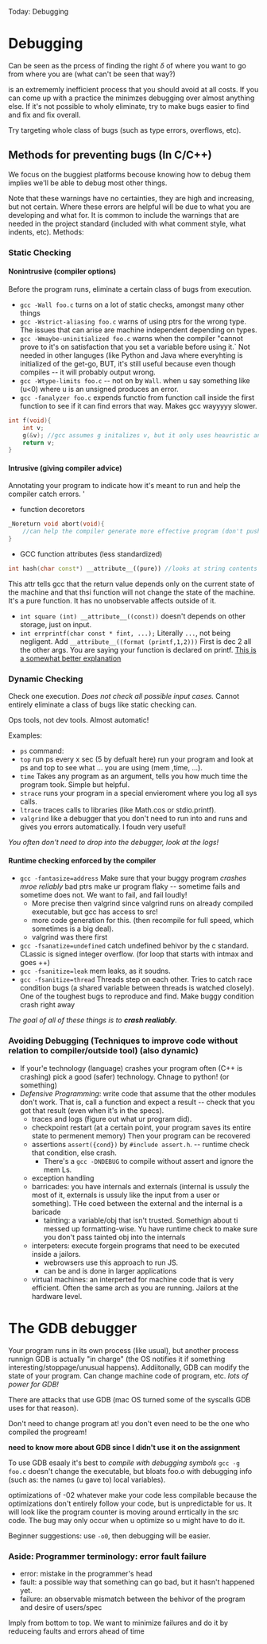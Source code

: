 Today: Debugging


# Debugging 
Can be seen as the prcess of finding the right $\delta{}$ of where you want to go from where you are (what can't be seen that way?)


is an extrememly inefficient process that you should avoid at all costs. If you can come up with a practice the minimzes debugging over almost anything else. If it's not possible to wholy eliminate, try to make bugs easier to find and fix and fix overall. 

Try targeting whole class of bugs (such as type errors, overflows, etc).
## Methods for preventing bugs (In C/C++)
We focus on the buggiest platforms becouse knowing how to debug them implies we'll be able to debug most other things. 


Note that these warnings have no certainties, they are high and increasing, but not certain. Where these errors are helpful will be due to what you are developing and what for. It is common to include the warnings that are needed in the project standard (included with what comment style, what indents, etc). 
Methods: 

### Static Checking 
#### Nonintrusive (compiler options)
Before the program runs, eliminate a certain class of bugs from execution.

- `gcc -Wall foo.c` turns on a lot of static checks, amongst many other things
- `gcc -Wstrict-aliasing foo.c` warns of using ptrs for the wrong type. The issues that can arise are machine independent depending on types. 
- `gcc -Wmaybe-uninitialized foo.c` warns when the compiler "cannot prove to it's on satisfaction that you set a variable before using it.` Not needed in other languges (like Python and Java where everyhting is initialized of the get-go, BUT, it's still useful because even though compiles -- it will probably output wrong. 
- `gcc -Wtype-limits foo.c` -- not on by `Wall`. when u say something like (u<0) where u is an unsigned produces an error.
- `gcc -fanalyzer foo.c` expends functio from function call inside the first function to see if it can find errors that way. Makes gcc wayyyyy slower. 
```c++
int f(void){
    int v;
    g(&v); //gcc assumes g initalizes v, but it only uses heauristic and doesn't full check. With fanalyzer it will check that g actually intializes
    return v; 
}

```



#### Intrusive (giving compiler advice)
Annotating your program to indicate how it's meant to run and help the compiler catch errors. '

- function decoretors
```c++
_Noreturn void abort(void){
    //can help the compiler generate more effective program (don't push return adress on the stack. Also complain on unreachable code on stuff. I mean, of course it's able to help more with extra info
}
```
- GCC function attributes (less standardized)
```c++
int hash(char const*) __attribute__((pure)) //looks at string contents derefrence form mem. 
```
This attr tells gcc that the return value depends only on the current state of the machine and that thsi function will not change the state of the machine. It's a pure function. It has no unobservable affects outside of it. 
- `int square (int) __attribute__((const))` doesn't depends on other storage, just on input.
- `int errprintf(char const * fint, ...);` Literally `...`, not being negligent. Add `__attribute__((format (printf,1,2)))` First is dec 2 all the other args. You are saying your function is declared on printf. [This is a somewhat better explanation](https://stackoverflow.com/questions/2735587/in-a-c-function-declaration-what-does-as-the-last-parameter-do)

### Dynamic Checking 

Check one execution. *Does not check all possible input cases.* Cannot entirely eliminate a class of bugs like static checking can. 

Ops tools, not dev tools. Almost automatic! 

Examples: 
- `ps` command: 
- `top` run ps every x sec (5 by defualt here) run your program and look at ps and top to see what ... you are using (mem ,time, ...). 
- `time` Takes any program as an argument, tells you how much time the program took. Simple but helpful. 
- `strace` runs your program in a special envieroment where you log all sys calls. 
- `ltrace` traces calls to libraries (like Math.cos or stdio.printf). 
- `valgrind` like a debugger that you don't need to run into and runs and gives you errors automatically. I foudn very useful!

*You often don't need to drop into the debugger, look at the logs!* 

#### Runtime checking enforced by the compiler

- `gcc -fantasize=address` Make sure that your buggy program *crashes mroe reliably* bad ptrs make ur program flaky -- sometime fails and sometime does not. We want to fail, and fail loudly! 
    - More precise then valgrind since valgrind runs on already compiled executable, but gcc has access to src!  
    - more code generation for this. (then recompile for full speed, which sometimes is a big deal).
    - valgrind was there first 
- `gcc -fsanatize=undefined` catch undefined behivor by the c standard. CLassic is signed integer overflow. 
(for loop that starts with intmax and goes ++)
- `gcc -fsanitize=leak` mem leaks, as it soudns. 
- `gcc -fsanitize=thread` Threads step on each other. Tries to catch race condition bugs (a shared variable between threads is watched closely). One of the toughest bugs to reproduce and find. Make buggy condition crash right away 

*The goal of all of these things is to **crash realiably***. 


### Avoiding Debugging (Techniques to improve code without relation to compiler/outside tool) (also dynamic)
- If your'e technology (language) crashes your program often (C++ is crashing) pick a good (safer) technology. Chnage to python! (or something)
- *Defensive Programming*: write code that assume that the other modules don't work. That is, call a function and expect a result -- check that you got that result (even when it's in the specs). 
    - traces and logs (figure out what ur program did).
    - checkpoint restart (at a certain point, your program saves its entire state to permenent memory) Then your program can be recovered 
    - assertions `assert({cond})` by `#include assert.h`. -- runtime check that condition, else crash. 
        - There's a `gcc -DNDEBUG` to compile without assert and ignore the mem Ls. 
    - exception handling 
    - barricades: you have internals and externals (internal is ussuly the most of it, externals is ussuly like the input from a user or something). THe coed between the external and the internal is a baricade 
        - tainting: a variable/obj that isn't trusted. Somethign about ti messed up formatting-wise. Yu have runtime check to make sure you don't pass tainted obj into the internals
    - interpeters: execute forgein programs that need to be executed inside a jailors.
        - webrowsers use this approach to run JS. 
        - can be and is done in larger applications
    - virtual machines: an interperted for machine code that is very efficient. Often the same arch as you are running. Jailors at the hardware level. 



# The GDB debugger
Your program runs in its own process (like usual), but another process runnign GDB is actually "in charge" (the OS notifies it if something interesting/stoppage/unusual happens). Addiitonally, GDB can modify the state of your program. Can change machine code of program, etc. *lots of power for GDB!* 

There are attacks that use GDB (mac OS turned some of the syscalls GDB uses for that reason).

Don't need to change program at! you don't even need to be the one who compiled the progream! 

**need to know more about GDB since I didn't use it on the assignment**

To use GDB esaaly it's best to *compile with debugging symbols* `gcc -g foo.c` doesn't change the executable, but bloats foo.o with debugging info (such as: the names (u gave to) local variables).

optimizations of -02 whatever make your code less compilable because the optimizations don't entirely follow your code, but is unpredictable for us. It will look like the program counter is moving around errtically in the src code. The bug may only occur when u optimize so u might have to do it. 

Beginner suggestions: use `-o0`, then debugging will be easier. 


### Aside: Programmer terminology: error fault failure
- error: mistake in the programmer's head
- fault: a possible way that something can go bad, but it hasn't happened yet.
- failure: an observable mismatch between the behivor of the program and desire of users/spec

Imply from bottom to top. We want to minimize failures and do it by reduceing faults and errors ahead of time

